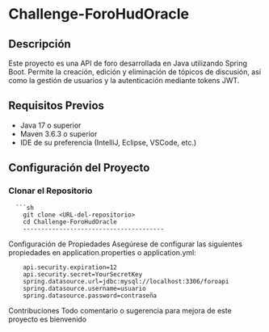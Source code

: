 # Challenge-ForoHudOracle

## Descripción
Este proyecto es una API de foro desarrollada en Java utilizando Spring Boot. Permite la creación, edición y eliminación de tópicos de discusión, así como la gestión de usuarios y la autenticación mediante tokens JWT.

## Requisitos Previos
- Java 17 o superior
- Maven 3.6.3 o superior
- IDE de su preferencia (IntelliJ, Eclipse, VSCode, etc.)

## Configuración del Proyecto

### Clonar el Repositorio

      ```sh
        git clone <URL-del-repositorio>
        cd Challenge-ForoHudOracle
        ---------------------------------------
Configuración de Propiedades
Asegúrese de configurar las siguientes propiedades en application.properties o application.yml:

        api.security.expiration=12
        api.security.secret=YourSecretKey
        spring.datasource.url=jdbc:mysql://localhost:3306/foroapi
        spring.datasource.username=usuario
        spring.datasource.password=contraseña

Contribuciones
Todo comentario o sugerencia para mejora de este proyecto es bienvenido
